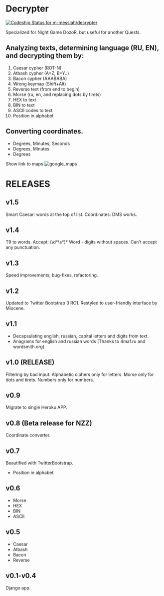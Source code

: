 Decrypter
===================

[ ![Codeship Status for m-messiah/decrypter](https://www.codeship.io/projects/e98f2880-ed45-0131-3df8-72e23ebe4803/status)](https://www.codeship.io/projects/26661)

Specialized for Night Game DozoR, but useful for another Quests.


Analyzing texts, determining language (RU, EN), and decrypting them by:
-----------------------------------------------------------------------

1. Caesar cypher (ROT-N)
2. Atbash cypher (A=Z, B=Y..)
3. Bacon cypher (AAABABA)
4. Wrong keymap (Shift+Alt)
5. Reverse text (from end to begin)
6. Morse (ru, en, and replacing dots by tirets)
7. HEX to text
8. BIN to text
9. ASCII codes to text
10. Position in alphabet

Converting coordinates.
-----------------------

* Degrees, Minutes, Seconds
* Degrees, Minutes
* Degrees

Show link to maps ![google_maps](http://cms.cerritos.edu/uploads/CampusGuide/google-maps-icon-48x.png)



RELEASES
========

v1.5
----

Smart Caesar: words at the top of list.
Coordinates: DMS works.


v1.4
----

T9 to words.
Accept: (\d*\s*)*
Word - digits without spaces. Can't accept any punctuation.

v1.3
----

Speed improvements, bug-fixes, refactoring.

v1.2
----

Updated to Twitter Bootstrap 3 RC1.
Restyled to user-friendly interface by Miocene.

v1.1
----

* Decapsulating english, russian, capital letters and digits from text.
* Anagrams for english and russian words (Thanks to 4maf.ru and wordsmith.org)

v1.0 (RELEASE)
----

Filtering by bad input:
    Alphabetic ciphers only for letters.
    Morse only for dots and tirets.
    Numbers only for numbers.


v0.9
----

Migrate to single Heroku APP.

v0.8 (Beta release for NZZ)
----

Coordinate converter.

v0.7
----

Beautified with TwitterBootstrap.

+ Position in alphabet

v0.6
----

+ Morse
+ HEX
+ BIN
+ ASCII

v0.5
----

+ Caesar
+ Atbash
+ Bacon
+ Reverse

v0.1-v0.4
---------

Django app.
